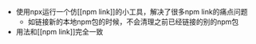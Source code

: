 - 使用npx运行一个仿[[npm link]]的小工具，解决了很多npm link的痛点问题
  - 如链接新的本地npm包的时候，不会清理之前已经链接的别的npm包
- 用法和[[npm link]]完全一致
